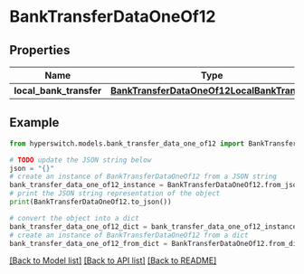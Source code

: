 # BankTransferDataOneOf12


## Properties

Name | Type | Description | Notes
------------ | ------------- | ------------- | -------------
**local_bank_transfer** | [**BankTransferDataOneOf12LocalBankTransfer**](BankTransferDataOneOf12LocalBankTransfer.md) |  | 

## Example

```python
from hyperswitch.models.bank_transfer_data_one_of12 import BankTransferDataOneOf12

# TODO update the JSON string below
json = "{}"
# create an instance of BankTransferDataOneOf12 from a JSON string
bank_transfer_data_one_of12_instance = BankTransferDataOneOf12.from_json(json)
# print the JSON string representation of the object
print(BankTransferDataOneOf12.to_json())

# convert the object into a dict
bank_transfer_data_one_of12_dict = bank_transfer_data_one_of12_instance.to_dict()
# create an instance of BankTransferDataOneOf12 from a dict
bank_transfer_data_one_of12_from_dict = BankTransferDataOneOf12.from_dict(bank_transfer_data_one_of12_dict)
```
[[Back to Model list]](../README.md#documentation-for-models) [[Back to API list]](../README.md#documentation-for-api-endpoints) [[Back to README]](../README.md)



